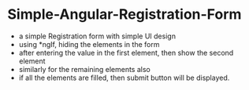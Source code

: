 # Simple-Angular-Registration-Form

- a simple Registration form with simple UI design
- using *ngIf, hiding the elements in the form
- after entering the value in the first element, then show the second element
- similarly for the remaining elements also
- if all the elements are filled, then submit button will be displayed.
